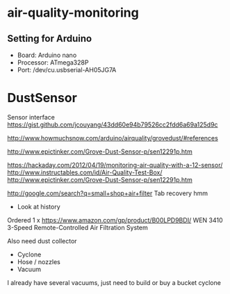 # air-quality-monitoring

## Setting for Arduino

* Board: Arduino nano
* Processor: ATmega328P
* Port: /dev/cu.usbserial-AH05JG7A


DustSensor
==========

Sensor interface
<https://gist.github.com/jcouyang/43dd60e94b79526cc2fdd6a69a125d9c>


<http://www.howmuchsnow.com/arduino/airquality/grovedust/#references>

<http://www.epictinker.com/Grove-Dust-Sensor-p/sen12291p.htm>

<https://hackaday.com/2012/04/19/monitoring-air-quality-with-a-12-sensor/>
<http://www.instructables.com/id/Air-Quality-Test-Box/>
<http://www.epictinker.com/Grove-Dust-Sensor-p/sen12291p.htm>

<http://google.com/search?q=small+shop+air+filter>
Tab recovery hmm
 - Look at history
 
Ordered 
1 x <https://www.amazon.com/gp/product/B00LPD9BDI/>
WEN 3410 3-Speed Remote-Controlled Air Filtration System

Also need dust collector
 - Cyclone
 - Hose / nozzles
 - Vacuum

I already have several vacuums, just need to build or buy a bucket cyclone
